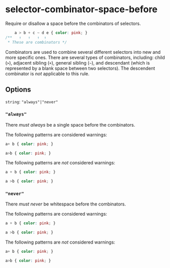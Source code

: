 # selector-combinator-space-before

Require or disallow a space before the combinators of selectors.

```css
    a > b + c ~ d e { color: pink; }
/**   ↑   ↑   ↑  ↑
 * These are combinators */
```

Combinators are used to combine several different selectors into new and more specific ones. There are several types of combinators, including: child (`>`), adjacent sibling (`+`), general sibling (`~`), and descendant (which is represented by a blank space between two selectors). The descendent combinator is *not* applicable to this rule.

## Options

`string`: `"always"|"never"`

### `"always"`

There *must always* be a single space before the combinators.

The following patterns are considered warnings:

```css
a+ b { color: pink; }
```

```css
a>b { color: pink; }
```

The following patterns are *not* considered warnings:

```css
a + b { color: pink; }
```

```css
a >b { color: pink; }
```

### `"never"`

There *must never* be whitespace before the combinators.

The following patterns are considered warnings:

```css
a + b { color: pink; }
```

```css
a >b { color: pink; }
```

The following patterns are *not* considered warnings:

```css
a+ b { color: pink; }
```

```css
a>b { color: pink; }
```

